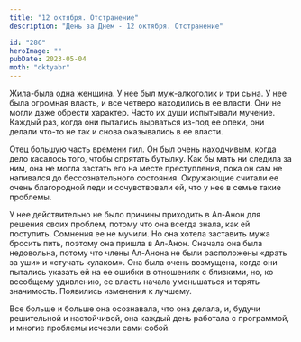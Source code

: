 ```yaml
---
title: "12 октября. Отстранение"
description: "День за Днем - 12 октября. Отстранение"

id: "286"
heroImage: ""
pubDate: 2023-05-04
moth: "oktyabr"
---
```


Жила-была одна женщина. У нее был муж-алкоголик и три сына. У нее была
огромная власть, и все четверо находились в ее власти. Они не могли даже
обрести характер. Часто их души испытывали мучение. Каждый раз, когда они
пытались вырваться из-под ее опеки, они делали что-то не так и снова
оказывались в ее власти.

Отец большую часть времени пил. Он был очень находчивым, когда дело касалось
того, чтобы спрятать бутылку. Как бы мать ни следила за ним, она не могла
застать его на месте преступления, пока он сам не напивался до
бессознательного состояния. Окружающие считали ее очень благородной леди и
сочувствовали ей, что у нее в семье такие проблемы.

У нее действительно не было причины приходить в Ал-Анон для решения своих
проблем, потому что она всегда знала, как ей поступить. Сомнения ее не мучили.
Но она хотела заставить мужа бросить пить, поэтому она пришла в Ал-Анон.
Сначала она была недовольна, потому что члены Ал-Анона не были расположены
«драть за уши» и «стучать кулаком». Она была очень возмущена, когда они
пытались указать ей на ее ошибки в отношениях с близкими, но, ко всеобщему
удивлению, ее власть начала уменьшаться и терять значимость. Появились
изменения к лучшему.

Все больше и больше она осознавала, что она делала, и, будучи решительной и
настойчивой, она каждый день работала с программой, и многие проблемы исчезли
сами собой.
